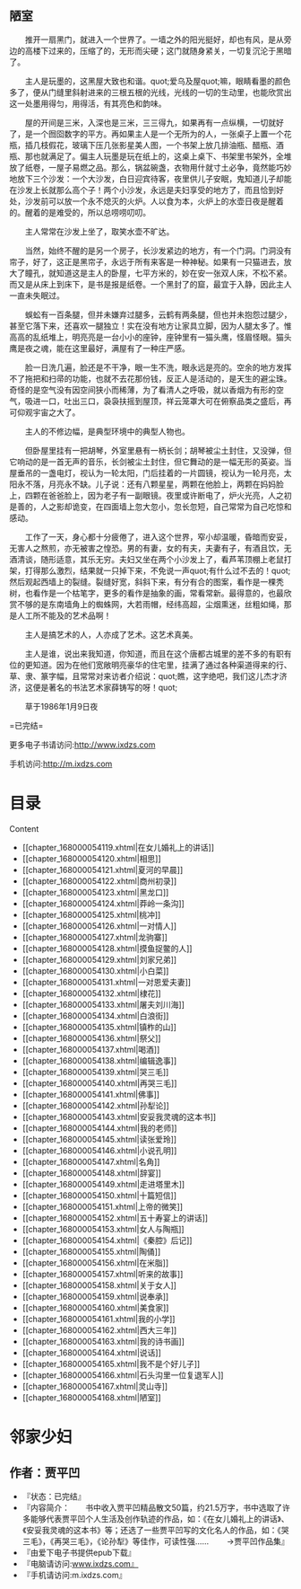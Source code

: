   

## 陋室

　　推开一扇黑门，就进入一个世界了。一墙之外的阳光挺好，却也有风，是从旁边的高楼下过来的，压缩了的，无形而尖硬；这门就随身紧关，一切复沉沦于黑暗了。

　　主人是玩墨的，这黑屋大致也和谐。quot;爱乌及屋quot;嘛，眼睛看墨的颜色多了，便从门缝里斜射进来的三根五根的光线，光线的一切的生动里，也能欣赏出这一处墨用得匀，用得活，有其亮色和韵味。

　　屋的开间是三米，入深也是三米，三三得九，如果再有一点纵横，一切就好了，是一个囫囵数字的平方。再如果主人是一个无所为的人，一张桌子上置一个花瓶，插几枝假花，玻璃下压几张影星美人图，一个书架上放几排油瓶、醋瓶、酒瓶、那也就满足了。偏主人玩墨是玩在纸上的，这桌上桌下、书架里书架外，全堆放了纸卷，一屋子易燃之品。那么，锅盆碗盏，衣物用什就寸土必争，竟然能巧妙地放下三个沙发：一个大沙发，白日迎宾待客，夜里供儿子安眠，鬼知道儿子却能在沙发上长就那么高个子！两个小沙发，永远是夫妇享受的地方了，而且恰到好处，沙发前可以放一个永不熄灭的火炉。人以食为本，火炉上的水壶日夜是醒着的。醒着的是难受的，所以总唠唠叨叨。

　　主人常常在沙发上坐了，取笑水壶不旷达。

　　当然，始终不醒的是另一个房子，长沙发紧边的地方，有一个门洞。门洞没有帘子，好了，这正是黑帘子，永远于所有来客是一种神秘。如果有一只猫进去，放大了瞳孔，就知道这是主人的卧屋，七平方米的，妙在安一张双人床，不松不紧。而又是从床上到床下，是书是报是纸卷。一个黑封了的窟，最宜于入静，因此主人一直未失眠过。

　　蜈蚣有一百条腿，但并未嫌弃过腿多，云鹤有两条腿，但也并未抱怨过腿少，甚至它落下来，还喜欢一腿独立！实在没有地方让家具立脚，因为人腿太多了。惟高高的乱纸堆上，明亮亮是一台小小的座钟，座钟里有一猫头鹰，怪眉怪眼。猫头鹰是夜之魂，能在这里最好，满屋有了一种庄严感。

　　脸一日洗几遍，脸还是不干净，眼一生不洗，眼永远是亮的。空余的地方发挥不了拖把和扫帚的功能，也就不去花那份钱，反正人是活动的，是天生的避尘珠。奇怪的是空气没有因空间狭小而稀薄，为了看清人之呼吸，就以香烟为有形的空气，吸进一口，吐出三口，袅袅扶摇到屋顶，祥云笼罩大可在俯察品类之盛后，再可仰观宇宙之大了。

　　主人的不修边幅，是典型环境中的典型人物也。

　　但卧屋里挂有一把胡琴，外室里悬有一柄长剑；胡琴被尘土封住，又没弹，但它响动的是一首无声的音乐，长剑被尘土封住，但它舞动的是一幅无形的英姿。当屋垂吊的一盏电灯，视认为一轮太阳，门后挂着的一片圆镜，视认为一轮月亮，太阳永不落，月亮永不缺。儿子说：还有八颗星星，两颗在他脸上，两颗在妈妈脸上，四颗在爸爸脸上，因为老子有一副眼镜。夜里或许断电了，炉火光亮，人之初是善的，人之影却诡变，在四面墙上忽大忽小，忽长忽短，自己常常为自己吃惊和感动。

　　工作了一天，身心都十分疲倦了，进入这个世界，窄小却温暖，昏暗而安妥，无害人之熬煎，亦无被害之惶恐。男的有妻，女的有夫，夫妻有子，有酒且饮，无酒清谈，随形适意，其乐无穷。夫妇又坐在两个小沙发上了，看芦苇顶棚上老鼠打架，打得那么激烈，结果就一只掉下来，不免说一声quot;有什么过不去的！quot;然后观起西墙上的裂缝。裂缝好宽，斜斜下来，有分有合的图案，看作是一棵秃树，也看作是一个枯笔字，更多的看作是抽象的画，常看常新。最得意的，也最欣赏不够的是东南墙角上的蜘蛛网，大若雨帽，经纬高超，尘烟熏迷，丝粗如绳，那是人工所不能及的艺术品啊！

　　主人是搞艺术的人，人亦成了艺术。这艺术真美。

　　主人是谁，说出来我知道，你知道，而且在这个唐都古城里的差不多的有职有位的更知道。因为在他们宽敞明亮豪华的住宅里，挂满了通过各种渠道得来的行、草、隶、篆字幅，且常常对来访者介绍说：quot;瞧，这字绝吧，我们这儿杰才济济，这便是著名的书法艺术家薛铸写的呀！quot;

　　草于1986年1月9日夜

=已完结=

更多电子书请访问:http://www.ixdzs.com

手机访问:http://m.ixdzs.com

  

# 目录  
Content

- [[chapter_168000054119.xhtml\|在女儿婚礼上的讲话]]
- [[chapter_168000054120.xhtml\|相思]]
- [[chapter_168000054121.xhtml\|夏河的早晨]]
- [[chapter_168000054122.xhtml\|商州初录]]
- [[chapter_168000054123.xhtml\|黑龙口]]
- [[chapter_168000054124.xhtml\|莽岭一条沟]]
- [[chapter_168000054125.xhtml\|桃冲]]
- [[chapter_168000054126.xhtml\|一对情人]]
- [[chapter_168000054127.xhtml\|龙驹寨]]
- [[chapter_168000054128.xhtml\|摸鱼捉鳖的人]]
- [[chapter_168000054129.xhtml\|刘家兄弟]]
- [[chapter_168000054130.xhtml\|小白菜]]
- [[chapter_168000054131.xhtml\|一对恩爱夫妻]]
- [[chapter_168000054132.xhtml\|棣花]]
- [[chapter_168000054133.xhtml\|屠夫刘川海]]
- [[chapter_168000054134.xhtml\|白浪街]]
- [[chapter_168000054135.xhtml\|镇柞的山]]
- [[chapter_168000054136.xhtml\|祭父]]
- [[chapter_168000054137.xhtml\|喝酒]]
- [[chapter_168000054138.xhtml\|编辑逸事]]
- [[chapter_168000054139.xhtml\|哭三毛]]
- [[chapter_168000054140.xhtml\|再哭三毛]]
- [[chapter_168000054141.xhtml\|佛事]]
- [[chapter_168000054142.xhtml\|孙犁论]]
- [[chapter_168000054143.xhtml\|安妥我灵魂的这本书]]
- [[chapter_168000054144.xhtml\|我的老师]]
- [[chapter_168000054145.xhtml\|读张爱玲]]
- [[chapter_168000054146.xhtml\|小说孔明]]
- [[chapter_168000054147.xhtml\|名角]]
- [[chapter_168000054148.xhtml\|辞宴]]
- [[chapter_168000054149.xhtml\|走进塔里木]]
- [[chapter_168000054150.xhtml\|十篇短信]]
- [[chapter_168000054151.xhtml\|上帝的微笑]]
- [[chapter_168000054152.xhtml\|五十寿宴上的讲话]]
- [[chapter_168000054153.xhtml\|女人与陶瓶]]
- [[chapter_168000054154.xhtml\|《秦腔》后记]]
- [[chapter_168000054155.xhtml\|陶俑]]
- [[chapter_168000054156.xhtml\|在米脂]]
- [[chapter_168000054157.xhtml\|听来的故事]]
- [[chapter_168000054158.xhtml\|关于女人]]
- [[chapter_168000054159.xhtml\|说奉承]]
- [[chapter_168000054160.xhtml\|美食家]]
- [[chapter_168000054161.xhtml\|我的小学]]
- [[chapter_168000054162.xhtml\|西大三年]]
- [[chapter_168000054163.xhtml\|我的诗书画]]
- [[chapter_168000054164.xhtml\|说话]]
- [[chapter_168000054165.xhtml\|我不是个好儿子]]
- [[chapter_168000054166.xhtml\|石头沟里一位复退军人]]
- [[chapter_168000054167.xhtml\|灵山寺]]
- [[chapter_168000054168.xhtml\|陋室]]

  

# 邻家少妇

## 作者：贾平凹

- 『状态：已完结』
- 『内容简介：　　书中收入贾平凹精品散文50篇，约21.5万字，书中选取了许多能够代表贾平凹个人生活及创作轨迹的作品，如：《在女儿婚礼上的讲话》、《安妥我灵魂的这本书》等；还选了一些贾平凹写的文化名人的作品，如：《哭三毛》，《再哭三毛》，《论孙犁》等佳作，可读性强…… 　　→贾平凹作品集』
- 『由爱下电子书提供epub下载』
- 『电脑请访问:www.ixdzs.com』
- 『手机请访问:m.ixdzs.com』
